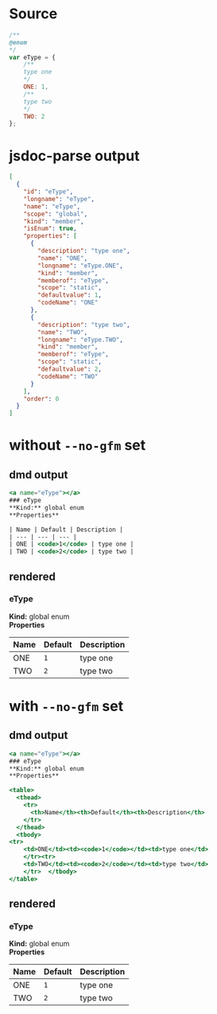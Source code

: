 # Source
```js
/**
@enum
*/
var eType = {
    /**
    type one
    */
    ONE: 1,
    /**
    type two
    */
    TWO: 2
};

```

# jsdoc-parse output
```json
[
  {
    "id": "eType",
    "longname": "eType",
    "name": "eType",
    "scope": "global",
    "kind": "member",
    "isEnum": true,
    "properties": [
      {
        "description": "type one",
        "name": "ONE",
        "longname": "eType.ONE",
        "kind": "member",
        "memberof": "eType",
        "scope": "static",
        "defaultvalue": 1,
        "codeName": "ONE"
      },
      {
        "description": "type two",
        "name": "TWO",
        "longname": "eType.TWO",
        "kind": "member",
        "memberof": "eType",
        "scope": "static",
        "defaultvalue": 2,
        "codeName": "TWO"
      }
    ],
    "order": 0
  }
]
```

# without `--no-gfm` set

## dmd output
```hbs
<a name="eType"></a>
### eType
**Kind:** global enum  
**Properties**

| Name | Default | Description |
| --- | --- | --- |
| ONE | <code>1</code> | type one |
| TWO | <code>2</code> | type two |


```

## rendered
<a name="eType"></a>
### eType
**Kind:** global enum  
**Properties**

| Name | Default | Description |
| --- | --- | --- |
| ONE | <code>1</code> | type one |
| TWO | <code>2</code> | type two |




# with `--no-gfm` set
## dmd output
```hbs
<a name="eType"></a>
### eType
**Kind:** global enum  
**Properties**

<table>
  <thead>
    <tr>
      <th>Name</th><th>Default</th><th>Description</th>
    </tr>
  </thead>
  <tbody>
<tr>
    <td>ONE</td><td><code>1</code></td><td>type one</td>
    </tr><tr>
    <td>TWO</td><td><code>2</code></td><td>type two</td>
    </tr>  </tbody>
</table>


```

## rendered
<a name="eType"></a>
### eType
**Kind:** global enum  
**Properties**

<table>
  <thead>
    <tr>
      <th>Name</th><th>Default</th><th>Description</th>
    </tr>
  </thead>
  <tbody>
<tr>
    <td>ONE</td><td><code>1</code></td><td>type one</td>
    </tr><tr>
    <td>TWO</td><td><code>2</code></td><td>type two</td>
    </tr>  </tbody>
</table>


